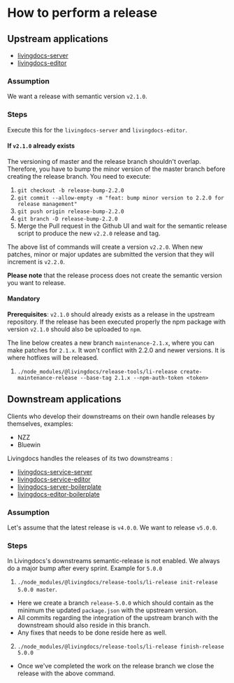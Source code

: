 # How to perform a release

## Upstream applications

- [livingdocs-server](https://github.com/upfrontIO/livingdocs-server)
- [livingdocs-editor](https://github.com/upfrontIO/livingdocs-editor)

### Assumption

We want a release with semantic version `v2.1.0`.

### Steps

Execute this for the `livingdocs-server` and `livingdocs-editor`.

#### If `v2.1.0` already exists

The versioning of master and the release branch shouldn't overlap. Therefore, you have to bump the minor version of the master branch before creating the release branch. You need to execute:

1. `git checkout -b release-bump-2.2.0`
2. `git commit --allow-empty -m "feat: bump minor version to 2.2.0 for release management"`
3. `git push origin release-bump-2.2.0`
4. `git branch -D release-bump-2.2.0`
5. Merge the Pull request in the Github UI and wait for the semantic release script to produce the new `v2.2.0` release and tag.

The above list of commands will create a version `v2.2.0`. When new patches, minor or major updates are submitted the version that they will increment is `v2.2.0`.

**Please note** that the release process does not create the semantic version you want to release.

#### Mandatory

**Prerequisites**: `v2.1.0` should already exists as a release in the upstream repository. If the release has been executed properly the npm package with version `v2.1.0` should also be uploaded to `npm`.

The line below creates a new branch `maintenance-2.1.x`, where you can make patches for `2.1.x`. It won't conflict with 2.2.0 and newer versions. It is where hotfixes will be released.

1. `./node_modules/@livingdocs/release-tools/li-release create-maintenance-release --base-tag 2.1.x --npm-auth-token <token>`

## Downstream applications

Clients who develop their downstreams on their own handle releases by themselves, examples:
- NZZ
- Bluewin

Livingdocs handles the releases of its two downstreams :
- [livingdocs-service-server](https://github.com/upfrontIO/livingdocs-service-server)
- [livingdocs-service-editor](https://github.com/upfrontIO/livingdocs-service-editor)
- [livingdocs-server-boilerplate](https://github.com/upfrontIO/livingdocs-server-boilerplate)
- [livingdocs-editor-boilerplate](https://github.com/upfrontIO/livingdocs-editor-boilerplate)

### Assumption

Let's assume that the latest release is `v4.0.0`. We want to release `v5.0.0`.

### Steps

In Livingdocs's downstreams semantic-release is not enabled. We always do a major bump after every sprint. Example for `5.0.0`

1. `./node_modules/@livingdocs/release-tools/li-release init-release 5.0.0 master`. 
  - Here we create a branch `release-5.0.0` which should contain as the minimum the updated `package.json` with the upstream version.
  - All commits regarding the integration of the upstream branch with the downstream should also reside in this branch.
  - Any fixes that needs to be done reside here as well.
2. `./node_modules/@livingdocs/release-tools/li-release finish-release 5.0.0`
  - Once we've completed the work on the release branch we close the release with the above command.

